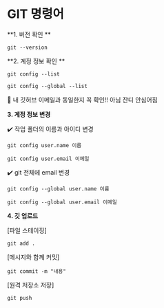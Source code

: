 # GIT 명령어



**1. 버전 확인 **

```
git --version
```



**2. 계정 정보 확인 **

```
git config --list
```

``` 
git config --global --list
```



📌 내 깃허브 이메일과 동일한지 꼭 확인!! 아님 잔디 안심어짐 



**3. 계정 정보 변경**

✔️ 작업 폴더의  이름과 아이디 변경

``` git config user.name
git config user.name 이름
```

```
git config user.email 이메일
```



✔️ git 전체에 email 변경

``` git config user.name
git config --global user.name 이름
```

``` git config user.name
git config --global user.email 이메일
```





**4. 깃 업로드**

[파일 스테이징]

```
git add .
```

[메시지와 함께 커밋]

```
git commit -m "내용"
```

[원격 저장소 저장]

```
git push
```



